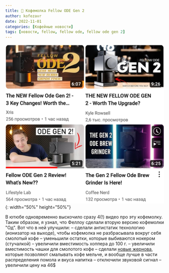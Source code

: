```yaml
---
title: 📰 Кофемолка Fellow ODE Gen 2
author: kofezavr
date: 2022-11-01
categories: [Кофейные новости]
tags: [новости, fellow, fellow ode, fellow ode gen 2]
--- 
```

![Кофемолка Fellow ODE Gen 2](/assets/img/posts/22/11/fellow-ode-gen2.jpg){: width="50%" height="50%"}

В ютюбе одновременно выскочило сразу 4(!) видео про эту кофемолку. Таким образом, я узнал, что Феллоу сделали вторую версию кофемолки "Од". Вот что в ней улучшили:
– сделали антистатик технологию (ионизатор на выходе), чтобы кофемолка не разбрасывала вокруг себя смолотый кофе
– уменьшили остатки, которые выбиваются нокером (стучалкой)
– увеличили вместимость хоппера до 100 г.
– увеличили вместимость чашки для смолотого кофе
– сделали [новые жернова](https://fellowproducts.com/blogs/learn/fellow-s-uncertain-path-to-our-new-gen-2-brew-burrs), которые позволяют смалывать кофе мельче, и вообще лучше в части распределения помола и вкуса напитка
– отключили звуковой сигнал
– увеличили цену на 46$